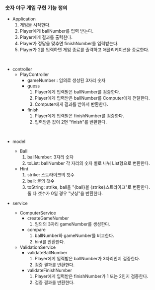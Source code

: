 ### 숫자 야구 게임 구현 기능 정의
* Application
  1. 게임을 시작한다.
  2. Player에게 ballNumber를 입력 받는다.
  3. Player에게 결과를 출력한다.
  4. Player가 정답을 맞추면 finishNumber를 입력받는다.
  5. Player가 2를 입력하면 게임 종료를 출력하고 애플리케이션을 종료한다.

<br>

* controller
  * PlayController
    * gameNumber : 임의로 생성된 3자리 숫자 
    * guess
      1. Player에게 입력받은 ballNumber를 검증한다.
      2. Player에게 입력받은 ballNumber를 Computer에게 전달한다.
      3. Computer에게 결과를 받아서 반환한다.
    * finish
      1. Player에게 입력받은 finishNumber를 검증한다.
      2. 입력받은 값이 2면 "finish"를 반환한다.

<br>

* model
   * Ball
      1. ballNumber: 3자리 숫자
      2. toList: ballNumber 각 자리의 숫자 별로 나눠 List형으로 변환한다.
   * Hint
      1. strike: 스트라이크의 갯수
      2. ball: 볼의 갯수
      3. toString: strike, ball을 "{ball}볼 {strike}스트라이크"로 변환한다. <br> 둘 다 갯수가 0일 경우 "낫싱"을 반환한다.

* service
  * ComputerService
    * createGameNumber
        1. 임의의 3자리 gameNumber를 생성한다.
    * compare
        1. ballNumber와 gameNumber를 비교한다.
        2. hint를 반환한다.
  * ValidationService
      * validateBallNumber
          1. Player에게 입력받은 ballNumber가 3자리인지 검증한다.
          2. 검증 결과를 반환한다.
      * validateFinishNumber
          1. Player에게 입력받은 finishNumber가 1 또는 2인지 검증한다.
          2. 검증 결과를 반환한다.